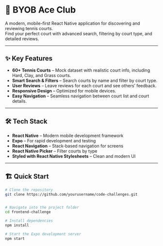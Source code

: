 # 🎾 BYOB Ace Club 

A modern, mobile-first React Native application for discovering and reviewing tennis courts.  
Find your perfect court with advanced search, filtering by court type, and detailed reviews.

---

## ✨ Key Features

- **60+ Tennis Courts** – Mock dataset with realistic court info, including Hard, Clay, and Grass courts.  
- **Smart Search & Filters** – Search courts by name and filter by court type.  
- **User Reviews** – Leave reviews for each court and see others’ feedback.  
- **Responsive Design** – Optimized for mobile devices.  
- **Easy Navigation** – Seamless navigation between court list and court details.  

---

## 🛠️ Tech Stack

- **React Native** – Modern mobile development framework  
- **Expo** – For rapid development and testing  
- **React Navigation** – Stack-based navigation for screens  
- **React Native Picker** – Filter courts by type  
- **Styled with React Native Stylesheets** – Clean and modern UI  

---

## 🏗️ Quick Start

```bash
# Clone the repository
git clone https://github.com/yourusername/code-challenges.git


# Navigate into the project folder
cd frontend-challenge

# Install dependencies
npm install

# Start the Expo development server
npm start
